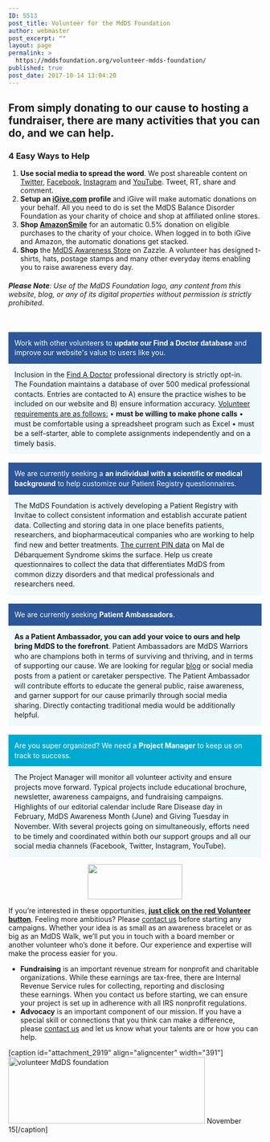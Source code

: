 ```yaml
---
ID: 5513
post_title: Volunteer for the MdDS Foundation
author: webmaster
post_excerpt: ""
layout: page
permalink: >
  https://mddsfoundation.org/volunteer-mdds-foundation/
published: true
post_date: 2017-10-14 13:04:20
---
```

<h2 class="entry-title">From simply donating to our cause to hosting a fundraiser, there are many activities that you can do, and we can help.</h2>
<h3>4 Easy Ways to Help</h3>
<ol>
 	<li><strong>Use social media to spread the word</strong>. We post shareable content on <a href="http://twitter.com/mddsfoundation" target="_blank" rel="noopener">Twitter</a>, <a href="https://www.facebook.com/mddsfoundation.org" target="_blank" rel="noopener">Facebook</a>, <a href="http://www.instagram.com/mddsfoundation">Instagram</a> and <a href="https://www.youtube.com/channel/UCr7mf6wo9yDlP4r8dnh4KLQ" target="_blank" rel="noopener">YouTube</a>. Tweet, RT, share and comment.</li>
 	<li><strong>Setup an <a href="http://www.igive.com/welcome/lp16/cr62a.cfm" target="_blank" rel="noopener">iGive.com</a> profile</strong> and iGive will make automatic donations on your behalf. All you need to do is set the MdDS Balance Disorder Foundation as your charity of choice and shop at affiliated online stores.</li>
 	<li><strong>Shop <a href="http://smile.amazon.com/ch/20-5953110" target="_blank" rel="noopener">AmazonSmile</a></strong> for an automatic 0.5% donation on eligible purchases to the charity of your choice. When logged in to both iGive and Amazon, the automatic donations get stacked.</li>
 	<li><strong>Shop</strong> the <a href="http://www.zazzle.com/mddsfoundation?rf=238617487973604920">MdDS Awareness Store</a> on Zazzle. A volunteer has designed t-shirts, hats, postage stamps and many other everyday items enabling you to raise awareness every day.</li>
</ol>
<h6><strong>Please Note</strong>: Use of the MdDS Foundation logo, any content from this website, blog, or any of its digital properties without permission is strictly prohibited.</h6>
&nbsp;
<div style="padding: 12px; background-color: #2c5697; line-height: 1.4; color: white;">Work with other volunteers to <strong>update our Find a Doctor database</strong> and improve our website's value to users like you.</div>
<div style="padding: 12px; background-color: #f1f9fa; line-height: 1.4;">Inclusion in the <a href="http://mddsfoundation.org/find-a-doctor/">Find A Doctor</a> professional directory is strictly opt-in. The Foundation maintains a database of over 500 medical professional contacts. Entries are contacted to A) ensure the practice wishes to be included on our website and B) ensure information accuracy.
<span style="text-decoration: underline;">Volunteer requirements are as follows:</span>
• <strong>must be willing to make phone calls</strong>
• must be comfortable using a spreadsheet program such as Excel
• must be a self-starter, able to complete assignments independently and on a timely basis.</div>
&nbsp;
<div style="padding: 12px; background-color: #2c5697; line-height: 1.4; color: white;">We are currently seeking a <strong>an individual with a scientific or medical background</strong> to help customize our Patient Registry questionnaires.</div>
<div style="padding: 12px; background-color: #f1f9fa; line-height: 1.4;">The MdDS Foundation is actively developing a Patient Registry with Invitae to collect consistent information and establish accurate patient data. Collecting and storing data in one place benefits patients, researchers, and biopharmaceutical companies who are working to help find new and better treatments. <a href="http://bit.ly/MdDSpindata">The current PIN data</a> on Mal de Débarquement Syndrome skims the surface. Help us create questionnaires to collect the data that differentiates MdDS from common dizzy disorders and that medical professionals and researchers need.</div>
&nbsp;
<div style="padding: 12px; background-color: #2c5697; line-height: 1.4; color: white;">We are currently seeking <strong>Patient Ambassadors</strong>.</div>
<div style="padding: 12px; background-color: #f1f9fa; line-height: 1.4;"><strong>As a Patient Ambassador, you can add your voice to ours and help bring MdDS to the forefront</strong>. Patient Ambassadors are MdDS Warriors who are champions both in terms of surviving and thriving, and in terms of supporting our cause. We are looking for regular <a href="http://mddsfoundation.org/blog/">blog</a> or social media posts from a patient or caretaker perspective. The Patient Ambassador will contribute efforts to educate the general public, raise awareness, and garner support for our cause primarily through social media sharing. Directly contacting traditional media would be additionally helpful.</div>
&nbsp;
<div style="padding: 12px; background-color: #00a9cf; line-height: 1.4; color: white;">Are you super organized? We need a <strong>Project Manager</strong> to keep us on track to success.</div>
<div style="padding: 12px; background-color: #f1f9fa; line-height: 1.4;">The Project Manager will monitor all volunteer activity and ensure projects move forward. Typical projects include educational brochure, newsletter, awareness campaigns, and fundraising campaigns. Highlights of our editorial calendar include Rare Disease day in February, MdDS Awareness Month (June) and Giving Tuesday in November. With several projects going on simultaneously, efforts need to be timely and coordinated within both our support groups and all our social media channels (Facebook, Twitter, Instagram, YouTube).</div>
<p class="alignnone" style="text-align: center;"><a class="aligncenter" href="mailto:connect@mddsfoundation.org"><img class="alignnone wp-image-5523" src="https://mddsfoundation.org/wp-content/uploads/2017/10/volunteer.svg" alt="" width="188" height="70" /></a></p>
If you’re interested in these opportunities, <a href="mailto:mddsfoundation@yahoo.com"><strong>just click on the red Volunteer button</strong></a>. Feeling more ambitious? Please <a href="mailto:connect@mddsfoundation.org">contact us</a> before starting any campaigns. Whether your idea is as small as an awareness bracelet or as big as an MdDS Walk, we’ll put you in touch with a board member or another volunteer who’s done it before. Our experience and expertise will make the process easier for you.
<ul>
 	<li><strong>Fundraising</strong> is an important revenue stream for nonprofit and charitable organizations. While these earnings are tax-free, there are Internal Revenue Service rules for collecting, reporting and disclosing these earnings. When you contact us before starting, we can ensure your project is set up in adherence with all IRS nonprofit regulations.</li>
 	<li><strong>Advocacy</strong> is an important component of our mission. If you have a special skill or connections that you think can make a difference, please <a href="https://mddsfoundation.org/contact/">contact us</a> and let us know what your talents are or how you can help.</li>
</ul>
[caption id="attachment_2919" align="aligncenter" width="391"]<a href="http://npdlove.com/"><img class="wp-image-2919 size-full" src="https://mddsfoundation.files.wordpress.com/2014/09/npd-sig-hor-color.jpg" alt="volunteer MdDS foundation" width="391" height="133" /></a> November 15[/caption]